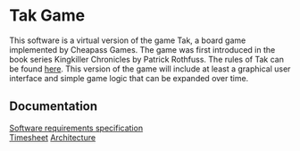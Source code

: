 # Tak Game

This software is a virtual version of the game Tak, a board game implemented by Cheapass Games. The game was first introduced in the book series Kingkiller Chronicles by Patrick Rothfuss. The rules of Tak can be found [here](http://cheapass.com/wp-content/uploads/2016/07/Tak-Beta-Rules.pdf). This version of the game will include at least a graphical user interface and simple game logic that can be expanded over time.

## Documentation

[Software requirements specification](https://github.com/uradora/OT-Tak-Game/blob/master/documentation/softwarerequiments.md)  
[Timesheet](https://github.com/uradora/OT-Tak-Game/blob/master/documentation/timesheet.md)
[Architecture](https://github.com/uradora/OT-Tak-Game/blob/master/documentation/arkkitehtuuri.md)



